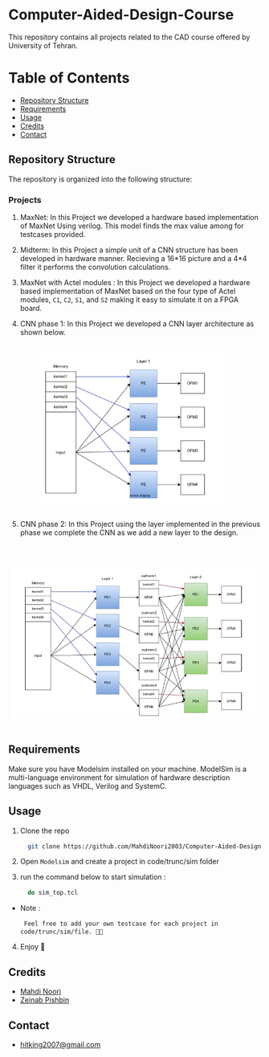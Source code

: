 # Computer-Aided-Design-Course

This repository contains all projects related to the CAD course offered by University of Tehran.

# Table of Contents

- [Repository Structure](#repository-structure)
- [Requirements](#requirements)
- [Usage](#usage)
- [Credits](#credits)
- [Contact](#contact)

## Repository Structure

The repository is organized into the following structure:

### Projects

1. MaxNet: In this Project we developed a hardware based implementation of MaxNet Using verilog. This model finds the max value among for testcases provided.

2. Midterm: In this Project a simple unit of a CNN structure has been developed in hardware manner. Recieving a 16\*16 picture and a 4\*4 filter it performs the convolution calculations.

3. MaxNet with Actel modules : In this Project we developed a hardware based implementation of MaxNet based on the four type of Actel modules, `C1`, `C2`, `S1`, and `S2` making it easy to simulate it on a FPGA board.

4. CNN phase 1: In this Project we developed a CNN layer architecture as shown below.
<br><br>
<div align="center">
    <img src="images/layer1.PNG" alt="layer1" height="300">
</div>
<br>

5. CNN phase 2: In this Project using the layer implemented in the previous phase we complete the CNN as we add a new layer to the design.

<br><br>

<div align="center">
    <img src="images/layer2.PNG" alt="layer1" height="300">
</div>
<br>

## Requirements

Make sure you have Modelsim installed on your machine. ModelSim is a multi-language environment for simulation of hardware description languages such as VHDL, Verilog and SystemC.

## Usage

1. Clone the repo

   ```sh
     git clone https://github.com/MahdiNoori2003/Computer-Aided-Design-Course.git
   ```

2. Open `Modelsim` and create a project in code/trunc/sim folder

3. run the command below to start simulation :

   ```sh
     do sim_top.tcl
   ```

- Note :

  ```text
   Feel free to add your own testcase for each project in code/trunc/sim/file. 👩‍💻
  ```

4. Enjoy 🧨

## Credits

- [Mahdi Noori](https://github.com/MahdiNoori2003)
- [Zeinab Pishbin](http://github.com/PishbinZeinb)

## Contact

- [hitking2007@gmail.com]()
